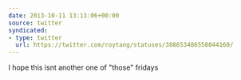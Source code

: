 ```yaml
---
date: 2013-10-11 13:13:06+00:00
source: twitter
syndicated:
- type: twitter
  url: https://twitter.com/roytang/statuses/388653486558044160/
---
```


I hope this isnt another one of "those" fridays